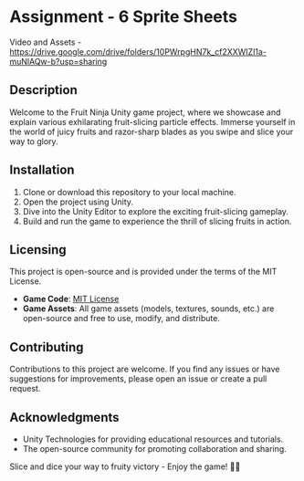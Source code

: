 # Assignment - 6 Sprite Sheets

Video and Assets - https://drive.google.com/drive/folders/10PWrpgHN7k_cf2XXWIZl1a-muNlAQw-b?usp=sharing

## Description

Welcome to the Fruit Ninja Unity game project, where we showcase and explain various exhilarating fruit-slicing particle effects. Immerse yourself in the world of juicy fruits and razor-sharp blades as you swipe and slice your way to glory.

## Installation

1. Clone or download this repository to your local machine.
2. Open the project using Unity.
3. Dive into the Unity Editor to explore the exciting fruit-slicing gameplay.
4. Build and run the game to experience the thrill of slicing fruits in action.


## Licensing

This project is open-source and is provided under the terms of the MIT License.

- **Game Code**: [MIT License](LICENSE)
- **Game Assets**: All game assets (models, textures, sounds, etc.) are open-source and free to use, modify, and distribute.

## Contributing

Contributions to this project are welcome. If you find any issues or have suggestions for improvements, please open an issue or create a pull request.

## Acknowledgments

- Unity Technologies for providing educational resources and tutorials.
- The open-source community for promoting collaboration and sharing.

Slice and dice your way to fruity victory - Enjoy the game! 🍉🔪

